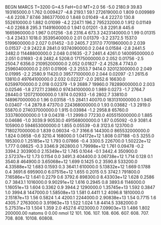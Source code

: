 BEGN
MARCS T=3200 G=4.5 FeH=0.0 MT=2.0
                  56
-5.0 2180.9 39.83 193165000.0 1.762 0.009427 
-4.8 2193.1 59.1 272619000.0 1.809 0.009989 
-4.6 2208.7 87.66 386377000.0 1.848 0.01049 
-4.4 2227.0 130.8 552610000.0 1.882 0.01099 
-4.2 2247.1 196.2 795232000.0 1.912 0.01149 
-4.0 2268.8 295.3 1149160000.0 1.941 0.01201 
-3.8 2291.8 445.6 1665960000.0 1.967 0.01256 
-3.6 2316.4 673.3 2423140000.0 1.99 0.01315 
-3.4 2343.1 1018.0 3539540000.0 2.01 0.01379 
-3.2 2372.5 1537.0 5199600000.0 2.027 0.01452 
-3.0 2405.7 2317.0 7701960000.0 2.039 0.01537 
-2.9 2422.8 2841.0 9374090000.0 2.044 0.01584 
-2.8 2441.5 3482.0 11448800000.0 2.048 0.01635 
-2.7 2461.4 4261.0 14009500000.0 2.051 0.01693 
-2.6 2482.4 5208.0 17175000000.0 2.052 0.01756 
-2.5 2504.7 6356.0 21095200000.0 2.052 0.01827 
-2.4 2528.4 7743.0 25960400000.0 2.051 0.01906 
-2.3 2553.7 9414.0 32012300000.0 2.049 0.01995 
-2.2 2580.9 11420.0 39577100000.0 2.044 0.02097 
-2.1 2615.6 13810.0 49764100000.0 2.032 0.02227 
-2.0 2652.6 16630.0 62599700000.0 2.018 0.02379 
-1.9 2689.7 19960.0 78289000000.0 2.003 0.02546 
-1.8 2727.1 23860.0 97434100000.0 1.989 0.0273 
-1.7 2764.7 28440.0 120721000000.0 1.974 0.02933 
-1.6 2802.7 33810.0 148967000000.0 1.96 0.03158 
-1.5 2841.1 40070.0 183131000000.0 1.945 0.03407 
-1.4 2879.8 47370.0 224368000000.0 1.93 0.03682 
-1.3 2919.0 55870.0 274037000000.0 1.915 0.03984 
-1.2 2958.8 65760.0 333780000000.0 1.9 0.04318 
-1.1 2999.0 77230.0 405515000000.0 1.885 0.04686 
-1.0 3039.9 90530.0 491568000000.0 1.87 0.05092 
-0.9 3081.4 105900.0 594653000000.0 1.855 0.05539 
-0.8 3123.6 123700.0 718027000000.0 1.839 0.06034 
-0.7 3166.6 144300.0 865532000000.0 1.824 0.0658 
-0.6 3210.4 168000.0 1.04172e+12 1.808 0.07188 
-0.5 3255.0 195300.0 1.25185e+12 1.793 0.07866 
-0.4 3300.5 226700.0 1.50222e+12 1.777 0.08625 
-0.3 3346.9 262800.0 1.79998e+12 1.761 0.09478 
-0.2 3394.2 303900.0 2.15349e+12 1.745 0.1044 
-0.1 3442.4 350900.0 2.57237e+12 1.73 0.1154 
0.0 3491.3 404400.0 3.06738e+12 1.714 0.128 
0.1 3540.8 464900.0 3.65068e+12 1.699 0.1425 
0.2 3590.8 533200.0 4.33588e+12 1.683 0.1593 
0.3 3641.1 610000.0 5.13832e+12 1.669 0.1788 
0.4 3691.6 695900.0 6.07515e+12 1.655 0.2015 
0.5 3742.1 791800.0 7.16586e+12 1.641 0.2279 
0.6 3792.6 898300.0 8.43303e+12 1.628 0.2586 
0.7 3843.1 1016000.0 9.90291e+12 1.616 0.2945 
0.8 3893.6 1146000.0 1.16051e+13 1.604 0.3362 
0.9 3944.2 1290000.0 1.35745e+13 1.592 0.3847 
1.0 3994.8 1447000.0 1.58508e+13 1.581 0.4411 
1.2 4096.8 1810000.0 2.15187e+13 1.56 0.5824 
1.4 4200.1 2244000.0 2.90838e+13 1.54 0.7715 
1.6 4305.7 2763000.0 3.91963e+13 1.522 1.024 
1.8 4414.5 3382000.0 5.27531e+13 1.504 1.359 
2.0 4527.6 4123000.0 7.09903e+13 1.486 1.802 
200000.00
natoms              0      0.00
nmol          12
          101.         106.       107.      108.         606.        607.        608.
          707.         708.       808.    10108.       60808.
